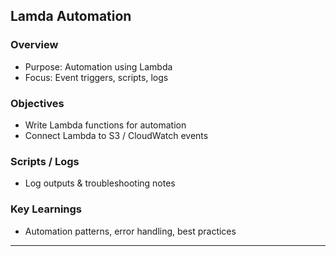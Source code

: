 ## **Lamda Automation**

### Overview

* Purpose: Automation using Lambda
* Focus: Event triggers, scripts, logs

### Objectives

* Write Lambda functions for automation
* Connect Lambda to S3 / CloudWatch events

### Scripts / Logs

* Log outputs & troubleshooting notes

### Key Learnings

* Automation patterns, error handling, best practices

---